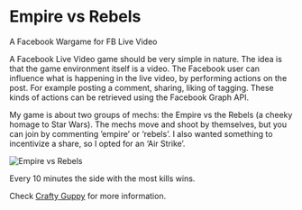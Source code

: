 # Empire vs Rebels
A Facebook Wargame for FB Live Video

A Facebook Live Video game should be very simple in nature. The idea is that the game environment itself is a video. The Facebook user can influence what is happening in the live video, by performing actions on the post. For example posting a comment, sharing, liking of tagging. These kinds of actions can be retrieved using the Facebook Graph API.

My game is about two groups of mechs: the Empire vs the Rebels (a cheeky homage to Star Wars). The mechs move and shoot by themselves, but you can join by commenting ’empire’ or ‘rebels’. I also wanted something to incentivize a share, so I opted for an ‘Air Strike’.

![Empire vs Rebels](https://www.craftyguppy.com/files/2017/01/screen-fb-mechsvsrebels-768x432.png "Empire vs Rebels")

Every 10 minutes the side with the most kills wins.

Check [Crafty Guppy](https://www.craftyguppy.com/game-facebook-live-video/) for more information.

